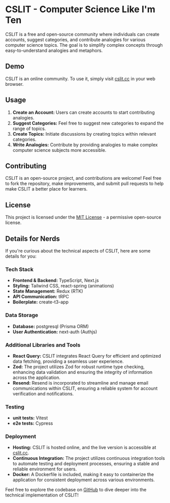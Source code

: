 # CSLIT - Computer Science Like I'm Ten

CSLIT is a free and open-source community where individuals can create accounts, suggest categories, and contribute analogies for various computer science topics. The goal is to simplify complex concepts through easy-to-understand analogies and metaphors.

## Demo

CSLIT is an online community. To use it, simply visit [cslit.cc](https://cslit.cc) in your web browser.

## Usage

1. **Create an Account:** Users can create accounts to start contributing analogies.
2. **Suggest Categories:** Feel free to suggest new categories to expand the range of topics.
3. **Create Topics:** Initiate discussions by creating topics within relevant categories.
4. **Write Analogies:** Contribute by providing analogies to make complex computer science subjects more accessible.

## Contributing

CSLIT is an open-source project, and contributions are welcome! Feel free to fork the repository, make improvements, and submit pull requests to help make CSLIT a better place for learners.

## License

This project is licensed under the [MIT License](LICENSE) - a permissive open-source license.

## Details for Nerds

If you're curious about the technical aspects of CSLIT, here are some details for you:

### Tech Stack

- **Frontend & Backend:** TypeScript, Next.js
- **Styling:** Tailwind CSS, react-spring (animations)
- **State Management:** Redux (RTK)
- **API Communication:** tRPC
- **Boilerplate:** create-t3-app

### Data Storage

- **Database:** postgresql (Prisma ORM)
- **User Authentication:** next-auth (Authjs)
  
### Additional Libraries and Tools

- **React Query:** CSLIT integrates React Query for efficient and optimized data fetching, providing a seamless user experience.
- **Zod:** The project utilizes Zod for robust runtime type checking, enhancing data validation and ensuring the integrity of information across the application.
- **Resend:** Resend is incorporated to streamline and manage email communications within CSLIT, ensuring a reliable system for account verification and notifications.


### Testing
- **unit tests:** Vitest
- **e2e tests:** Cypress


### Deployment

- **Hosting:** CSLIT is hosted online, and the live version is accessible at [cslit.cc](https://cslit.cc).
- **Continuous Integration:** The project utilizes continuous integration tools to automate testing and deployment processes, ensuring a stable and reliable environment for users.
- **Docker:** A Dockerfile is included, making it easy to containerize the application for consistent deployment across various environments.

Feel free to explore the codebase on [GitHub](https://github.com/b-amir/cs-lit) to dive deeper into the technical implementation of CSLIT!
